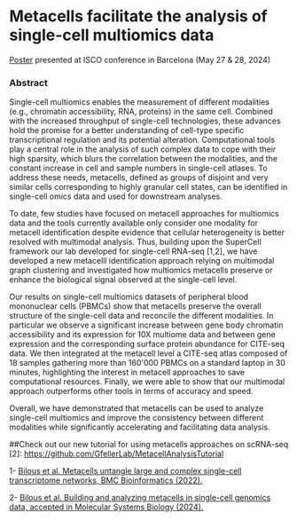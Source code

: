 # Metacells facilitate the analysis of single-cell multiomics data

[Poster](SuperCellMultiomics_SCCL_2022.knit.pdf) presented at ISCO conference in Barcelona (May 27 & 28, 2024)

### Abstract

Single-cell multiomics enables the measurement of different modalities (e.g., chromatin accessibility, RNA, proteins) in the same cell. Combined with the increased throughput of single-cell technologies, these advances hold the promise for a better understanding of cell-type specific transcriptional regulation and its potential alteration. Computational tools play a central role in the analysis of such complex data to cope with their high sparsity, which blurs the correlation between the modalities, and the constant increase in cell and sample numbers in single-cell atlases. To address these needs, metacells, defined as groups of disjoint and very similar cells corresponding to highly granular cell states, can be identified in single-cell omics data and used for downstream analyses.

To date, few studies have focused on metacell approaches for multiomics data and the tools currently available only consider one modality for metacell identification despite evidence that cellular heterogeneity is better resolved with multimodal analysis. Thus, building upon the SuperCell framework our lab developed for single-cell RNA-seq [1,2], we have developed a new metacelll identification approach relying on multimodal graph clustering and investigated how multiomics metacells preserve or enhance the biological signal observed at the single-cell level.

Our results on single-cell multiomics datasets of peripheral blood mononuclear cells (PBMCs) show that metacells preserve the overall structure of the single-cell data and reconcile the different modalities. In particular we observe a significant increase between gene body chromatin accessibility and its expression for 10X multiome data and between gene expression and the corresponding surface protein abundance for CITE-seq data. We then integrated at the metacell level a CITE-seq atlas composed of 18 samples gathering more than 160'000 PBMCs on a standard laptop in 30 minutes, highlighting the interest in metacell approaches to save computational resources. Finally, we were able to show that our multimodal approach outperforms other tools in terms of accuracy and speed.

Overall, we have demonstrated that metacells can be used to analyze single-cell multiomics and improve the consistency between different modalities while significantly accelerating and facilitating data analysis.

##Check out our new tutorial for using metacells approaches on scRNA-seq [2]:
https://github.com/GfellerLab/MetacellAnalysisTutorial

1- [Bilous et al. Metacells untangle large and complex single-cell transcriptome networks, BMC Bioinformatics (2022).](https://doi.org/10.1186/s12859-022-04861-1)

2- [Bilous et al. Building and analyzing metacells in single-cell genomics data, accepted in Molecular Systems Biology (2024).](https://doi.org/10.1101/2024.02.04.578815 )
